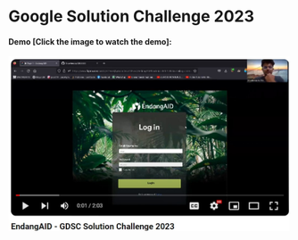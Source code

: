 # Google Solution Challenge 2023

#### Demo [Click the image to watch the demo]:
[![Watch the video](youtube.jpg)](https://youtu.be/Cp9czlvlv9U)
